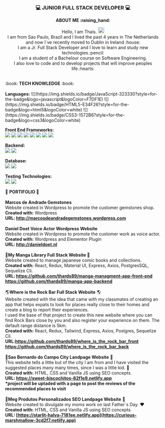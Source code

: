 ### <p align= "center"> :computer: JUNIOR FULL STACK DEVELOPER :computer:

<p align="center"><b> ABOUT ME  :raising_hand: </b></p> 

<p align="center">Hello, I am Thais. <img src="https://media.giphy.com/media/hvRJCLFzcasrR4ia7z/giphy.gif" width="20px"/><br>
I am from Sao Paulo, Brazil and I lived the past 4 years in The Netherlands and now I`ve recently moved to Dublin in Ireland :house: <br>
I am a Jr. Full Stack Developer and I love to learn and study new technologies.:pencil: <br>
I am a student of a Bachelour course on Software Engineering.<br>
I also love to code and to develop projects that will improve peoples life.:hearts: </p>

<br>
:book:  <b>TECH KNOWLEDGE</b> :book: <br>
<br>
<b>Languages:</b>
![](https://img.shields.io/badge/JavaScript-323330?style=for-the-badge&logo=javascript&logoColor=F7DF1E)
![](https://img.shields.io/badge/HTML5-E34F26?style=for-the-badge&logo=html5&logoColor=white)
![](https://img.shields.io/badge/CSS3-1572B6?style=for-the-badge&logo=css3&logoColor=white)


<b>Front End Frameworks: </b> <br> 
![](https://img.shields.io/badge/WordPress-%23117AC9.svg?style=for-the-badge&logo=WordPress&logoColor=white)
![](https://img.shields.io/badge/React-20232A?style=for-the-badge&logo=react&logoColor=61DAFB)
![](https://img.shields.io/badge/Redux-593D88?style=for-the-badge&logo=redux&logoColor=white)
![](https://img.shields.io/badge/React_Router-CA4245?style=for-the-badge&logo=react-router&logoColor=white)
![](https://img.shields.io/badge/Tailwind_CSS-38B2AC?style=for-the-badge&logo=tailwind-css&logoColor=white)
![](https://img.shields.io/badge/Material%20UI-007FFF?style=for-the-badge&logo=mui&logoColor=white)
![](https://img.shields.io/badge/Vue.js-35495E?style=for-the-badge&logo=vuedotjs&logoColor=4FC08D)
![](https://img.shields.io/badge/Vuetify-1867C0?style=for-the-badge&logo=vuetify&logoColor=white)

<b>Backend:</b> <br> 
![](https://img.shields.io/badge/Node.js-339933?style=for-the-badge&logo=nodedotjs&logoColor=white)
![](https://img.shields.io/badge/Express.js-000000?style=for-the-badge&logo=express&logoColor=white)
<br>

<b>Database:</b> <br> ![](https://img.shields.io/badge/PostgreSQL-316192?style=for-the-badge&logo=postgresql&logoColor=white) 
![](https://img.shields.io/badge/MySQL-005C84?style=for-the-badge&logo=mysql&logoColor=white)
<br>

<b>Testing Technologies:</b> <br> ![](https://img.shields.io/badge/Jest-C21325?style=for-the-badge&logo=jest&logoColor=white)
![](https://img.shields.io/badge/Postman-FF6C37?style=for-the-badge&logo=Postman&logoColor=white)


  :pushpin: <b> PORTIFOLIO </b> :pushpin:
  <br>
</b> <br>
<b>Marcos de Andrade Gemstones </b> <br>
Website created in Wordpress to promote the customer gemstones shop.<br>
<b>Created with:</b> Wordpress<br>
<b>URL: http://marcosdeandradegemstones.wordpress.com</b>
<br>
<br>
<b>Daniel Doet Voice Actor Wordpress Website </b><br>
Website created in Wordpress to promote the customer work as voice actor.<br>
<b>Created with:</b> Wordpress and Elementor Plugin<br>
<b>URL: http://danieldoet.nl</b>
<br>
<br>
:blue_book:<b>My Manga Library Full Stack Website </b>:blue_book: <br>
Website created to manage japanese comic
books and collections.<br>
<b>Created with:</b> React, Redux, Material UI, Express, Axios,
PostgresSQL, Sequelize Cli.<br>
<b>URL: https://github.com/thards89/manga-managment-app-front-end<br>
https://github.com/thards89/manga-app-backend</b>
<br>
<br>
:earth_americas:<b>Where is the Rock Bar Full Stack Website</b> :earth_americas:<br>
Website created with the idea that came with my classmates of creating an app that helps expats to look for places really
close to their homes and create a blog to report their experiences. <br>
I used the base of that project to create this new website where you can find Rock Bars close by you and also register your experience on them. The default range distance is 5km.
<br>
<b>Created with:</b> React, Redux, Tailwind, Express, Axios,
Postgres, Sequelize Cli.<br>
<b>URL:https://github.com/thards89/where_is_the_rock_bar_front <br>https://github.com/thards89/where_is_the_rock_bar_back
</b>
<br>
<br>
:city_sunset:<b>Sao Bernardo do Campo City Landpage Website</b> :city_sunset:<br>
This website tells a little but of the city I am from and I have visited the suggested places many many times, since I was a little kid. :girl:
<br>
<b>Created with:</b> HTML, CSS and Vanilla JS using SEO concepts.<br>
<b>URL: https://sweet-biscochitos-82f1e9.netlify.app</b><br>
<b>*project will be uptaded with a page to post the reviews of the recommended places to visit</b>
<br>
<br>
:briefcase:<b>Meg Produtos Personalizados SEO Landpage Website</b> :briefcase:<br>
Website created to divulgate my moms work on last Father`s Day. :hearts:
<br>
<b>Created with:</b> HTML, CSS and Vanilla JS using SEO concepts.<br>
<b>URL: [https://starlit-halva-7181ee.netlify.app](https://curious-marshmallow-3cd2f7.netlify.app)</b>


